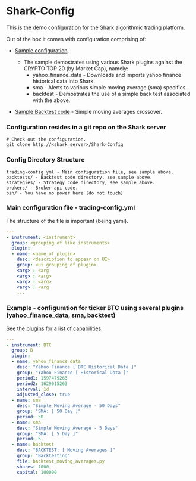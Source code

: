 # Shark-Config

This is the demo configuration for the Shark algorithmic trading platform.

Out of the box it comes with configuration comprising of:

* [Sample configuration](https://github.com/danielneil/Shark-Config/blob/master/trading-config.yml).
    * The sample demostrates using various Shark plugins against the CRYPTO TOP 20 (by Market Cap), namely: 
        * yahoo_finance_data - Downloads and imports yahoo finance historical data into Shark.
        * sma - Alerts to various simple moving average (sma) specifics.
        * backtest - Demostrates the use of a simple back test associated with the above.  
 
* [Sample Backtest code](https://github.com/danielneil/Shark-Config/blob/master/backtests/backtest_moving_averages.py) - Simple moving averages crossover.

### Configuration resides in a git repo on the Shark server
```
# Check out the configuration.
git clone http://<shark_server>/Shark-Config
```
### Config Directory Structure
```
trading-config.yml - Main configuration file, see sample above.
backtests/ - Backtest code directory, see sample above.
strategies/ - Strategy code directory, see sample above.
brokers/ - Broker api code.
bin/ - You have no power here (do not touch)
```
### Main configuration file - trading-config.yml

The structure of the file is important (being yaml).

```yaml
---
- instrument: <instrument>
  group: <grouping of like instruments>
  plugin:
  - name: <name_of_plugin>
    desc: <description to appear on UI>
    group: <ui grouping of plugin>
    <arg> : <arg
    <arg> : <arg>
    <arg> : <arg>
    <arg> : <arg
    ...
```

### Example - configuration for ticker BTC using several plugins (yahoo_finance_data, sma, backtest)

See the [plugins](https://github.com/danielneil/Shark/blob/main/doc/README.PLUGINS.md) for a list of capabilities.

```yaml
---
- instrument: BTC
  group: B
  plugin:
  - name: yahoo_finance_data
    desc: "Yahoo Finance [ BTC Historical Data ]"
    group: "Yahoo Finance [ Historical Data ]"
    period1: 1597479263
    period2: 1629015263
    interval: 1d
    adjusted_close: true
  - name: sma
    desc: "Simple Moving Average - 50 Days"
    group: "SMA: [ 50 Day ]"
    period: 50
  - name: sma
    desc: "Simple Moving Average - 5 Days"
    group: "SMA: [ 5 Day ]"
    period: 5
  - name: backtest
    desc: "BACKTEST: [ Moving Averages ]"
    group: "Backtesting"
    file: backtest_moving_averages.py
    shares: 1000
    capital: 100000
```
